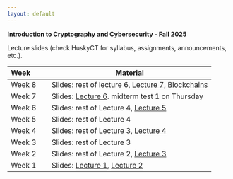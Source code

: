 ```yaml
---
layout: default
---
```


**Introduction to Cryptography and Cybersecurity - Fall 2025**

Lecture slides (check HuskyCT for syllabus, assignments, announcements, etc.).

| Week&emsp;&emsp;| Material           |
|----------|--------------------|
| Week 8 | Slides: rest of lecture 6, [Lecture 7](./lecture7.pdf), [Blockchains](./blockchains.pdf)|
| Week 7 | Slides: [Lecture 6](./lecture6.pdf). midterm test 1 on Thursday |
| Week 6 | Slides: rest of Lecture 4, [Lecture 5](./lecture5.pdf) |
| Week 5 | Slides: rest of Lecture 4 |
| Week 4 | Slides: rest of Lecture 3, [Lecture 4](./lecture4.pdf) |
| Week 3 | Slides: rest of Lecture 3 |
| Week 2 | Slides: rest of Lecture 2, [Lecture 3](./lecture3.pdf)|
| Week 1 | Slides: [Lecture 1](./lecture1.pdf), [Lecture 2](./lecture2.pdf)|